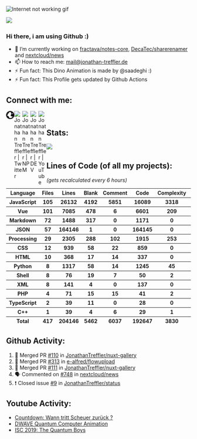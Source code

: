 ![Internet not working gif](https://github.com/saadeghi/saadeghi/raw/master/dino.gif)

![](https://gpvc.arturio.dev/JonathanTreffler)

### Hi there, i am using Github :)

- 🔭 I’m currently working on [fractava/notes-core](https://github.com/fractava/notes-core), [DecaTec/sharerenamer](https://github.com/DecaTec/sharerenamer) and [nextcloud/news](https://github.com/nextcloud/news)
- 📫 How to reach me: mail@jonathan-treffler.de
- ⚡ Fun fact: This Dino Animation is made by @saadeghi :)
- ⚡ Fun fact: This Profile gets updated by Github Actions

## Connect with me:

[<img align="left" alt="jonathan-treffler.de" width="22px" src="https://raw.githubusercontent.com/iconic/open-iconic/master/svg/globe.svg" />](https://jonathan-treffler.de)
[<img align="left" alt="Jonathan Treffler | Twitter" width="22px" src="https://cdn.jsdelivr.net/npm/simple-icons@v3/icons/twitter.svg" />](https://twitter.com/treffler_j)
[<img align="left" alt="Jonathan Treffler | NPM" width="22px" src="https://cdn.jsdelivr.net/npm/simple-icons@v3/icons/npm.svg" />](https://www.npmjs.com/~jonathan_treffler)
[<img align="left" alt="Jonathan Treffler | DEV" width="22px" src="https://cdn.jsdelivr.net/npm/simple-icons@v3/icons/dev-dot-to.svg" />](https://dev.to/jonathantreffler)
[<img align="left" alt="Jonathan Treffler | YouTube" width="22px" src="https://cdn.jsdelivr.net/npm/simple-icons@v3/icons/youtube.svg" />](https://www.youtube.com/channel/UCeNkM_i1i9_Ver9njtxLAqw)

<br>

## Stats:
![](https://github-readme-stats.vercel.app/api?username=JonathanTreffler&show_icons=true&include_all_commits=true&hide_title=true)

## Lines of Code (of all my projects):
*(gets recalculated every 6 hours)*
<!-- /start_scc/ -->
<table id="scc-table">
	<thead><tr>
		<th>Language</th>
		<th>Files</th>
		<th>Lines</th>
		<th>Blank</th>
		<th>Comment</th>
		<th>Code</th>
		<th>Complexity</th>
		<th>Bytes</th>
	</tr></thead>
	<tbody><tr>
		<th>JavaScript</th>
		<th>105</th>
		<th>26132</th>
		<th>4192</th>
		<th>5851</th>
		<th>16089</th>
		<th>3318</th>
		<th>1239972</th>
	</tr><tr>
		<th>Vue</th>
		<th>101</th>
		<th>7085</th>
		<th>478</th>
		<th>6</th>
		<th>6601</th>
		<th>209</th>
		<th>175217</th>
	</tr><tr>
		<th>Markdown</th>
		<th>72</th>
		<th>1488</th>
		<th>317</th>
		<th>0</th>
		<th>1171</th>
		<th>0</th>
		<th>63387</th>
	</tr><tr>
		<th>JSON</th>
		<th>57</th>
		<th>164146</th>
		<th>1</th>
		<th>0</th>
		<th>164145</th>
		<th>0</th>
		<th>6599268</th>
	</tr><tr>
		<th>Processing</th>
		<th>29</th>
		<th>2305</th>
		<th>288</th>
		<th>102</th>
		<th>1915</th>
		<th>253</th>
		<th>56063</th>
	</tr><tr>
		<th>CSS</th>
		<th>12</th>
		<th>939</th>
		<th>58</th>
		<th>22</th>
		<th>859</th>
		<th>0</th>
		<th>35924</th>
	</tr><tr>
		<th>HTML</th>
		<th>10</th>
		<th>368</th>
		<th>17</th>
		<th>14</th>
		<th>337</th>
		<th>0</th>
		<th>21708</th>
	</tr><tr>
		<th>Python</th>
		<th>8</th>
		<th>1317</th>
		<th>58</th>
		<th>14</th>
		<th>1245</th>
		<th>45</th>
		<th>64228</th>
	</tr><tr>
		<th>Shell</th>
		<th>8</th>
		<th>76</th>
		<th>19</th>
		<th>7</th>
		<th>50</th>
		<th>2</th>
		<th>1297</th>
	</tr><tr>
		<th>XML</th>
		<th>8</th>
		<th>141</th>
		<th>4</th>
		<th>0</th>
		<th>137</th>
		<th>0</th>
		<th>4968</th>
	</tr><tr>
		<th>PHP</th>
		<th>4</th>
		<th>71</th>
		<th>15</th>
		<th>15</th>
		<th>41</th>
		<th>2</th>
		<th>1934</th>
	</tr><tr>
		<th>TypeScript</th>
		<th>2</th>
		<th>39</th>
		<th>11</th>
		<th>0</th>
		<th>28</th>
		<th>0</th>
		<th>945</th>
	</tr><tr>
		<th>C++</th>
		<th>1</th>
		<th>39</th>
		<th>4</th>
		<th>6</th>
		<th>29</th>
		<th>1</th>
		<th>722</th>
	</tr></tbody>
	<tfoot><tr>
		<th>Total</th>
		<th>417</th>
		<th>204146</th>
		<th>5462</th>
		<th>6037</th>
		<th>192647</th>
		<th>3830</th>
    	<th>8265633</th>
	</tr></tfoot>
	</table>
<!-- /end_scc/ -->

## Github Activity:
<!--START_SECTION:activity-->
1. 🎉 Merged PR [#110](https://github.com/JonathanTreffler/nuxt-gallery/pull/110) in [JonathanTreffler/nuxt-gallery](https://github.com/JonathanTreffler/nuxt-gallery)
2. 🎉 Merged PR [#313](https://github.com/e-alfred/flowupload/pull/313) in [e-alfred/flowupload](https://github.com/e-alfred/flowupload)
3. 🎉 Merged PR [#111](https://github.com/JonathanTreffler/nuxt-gallery/pull/111) in [JonathanTreffler/nuxt-gallery](https://github.com/JonathanTreffler/nuxt-gallery)
4. 🗣 Commented on [#748](https://github.com/nextcloud/news/issues/748) in [nextcloud/news](https://github.com/nextcloud/news)
5. ❗️ Closed issue [#9](https://github.com/JonathanTreffler/status/issues/9) in [JonathanTreffler/status](https://github.com/JonathanTreffler/status)
<!--END_SECTION:activity-->

## Youtube Activity:
<!-- YOUTUBE:START -->
- [Countdown: Wann tritt Scheuer zurück ?](https://www.youtube.com/watch?v=OvEQBAlHRs4)
- [DWAVE Quantum Computer Animation](https://www.youtube.com/watch?v=AcO8yO35ci8)
- [ISC 2019: The Quantum Boys](https://www.youtube.com/watch?v=aM_pAA9FdYY)
<!-- YOUTUBE:END -->
